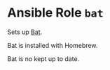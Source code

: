 # Ansible Role `bat`

Sets up [Bat](https://github.com/sharkdp/bat).

Bat is installed with Homebrew.

Bat is no kept up to date.
